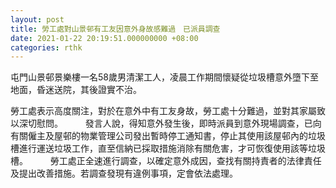 ```yaml
---
layout: post
title: 勞工處對山景邨有工友因意外身故感難過　已派員調查
date: 2021-01-22 20:19:51.000000000 +08:00
categories: rthk
---
```


屯門山景邨景樂樓一名58歲男清潔工人，凌晨工作期間懷疑從垃圾槽意外墮下至地面，昏迷送院，其後證實不治。

勞工處表示高度關注，對於在意外中有工友身故，勞工處十分難過，並對其家屬致以深切慰問。
　　 
發言人說，得知意外發生後，即時派員到意外現場調查，已向有關僱主及屋邨的物業管理公司發出暫時停工通知書，停止其使用該屋邨內的垃圾槽進行運送垃圾工作，直至信納已採取措施消除有關危害，才可恢復使用該等垃圾槽。
　　 
勞工處正全速進行調查，以確定意外成因，查找有關持責者的法律責任及提出改善措施。若調查發現有違例事項，定會依法處理。　　
